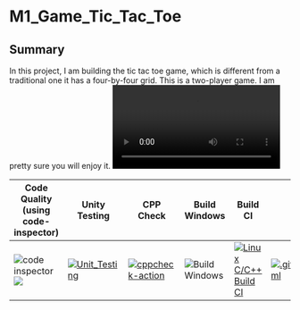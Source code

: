 # M1_Game_Tic_Tac_Toe
## Summary
In this project, I am building the tic tac toe game, which is different from a traditional one it has a four-by-four grid. This is a two-player game. I am pretty sure you will enjoy it.
![](https://github.com/vai312/M1_Game_Tic_Tac_Toe/blob/main/5_videos/Game%20preview.webm)

   Code Quality (using code-inspector)| Unity Testing | CPP Check | Build Windows | Build CI | Git Inspector 
   ------------------------------  | -------------  | -------   | -----------   | -------  | -----------     
 ![code inspector](https://api.codiga.io/project/29925/score/svg) ![](https://api.codiga.io/project/29925/status/svg) | [![Unit_Testing](https://github.com/vai312/M1_Game_Tic_Tac_Toe/actions/workflows/unit-test.yml/badge.svg)](https://github.com/vai312/M1_Game_Tic_Tac_Toe/actions/workflows/unit-test.yml) | [![cppcheck-action](https://github.com/vai312/M1_Game_Tic_Tac_Toe/actions/workflows/cppcheck.yml/badge.svg)](https://github.com/vai312/M1_Game_Tic_Tac_Toe/actions/workflows/cppcheck.yml) | ![Build Windows](https://github.com/vai312/M1_Game_Tic_Tac_Toe/actions/workflows/build_windows.yml/badge.svg) | [![Linux C/C++ Build CI](https://github.com/vai312/M1_Game_Tic_Tac_Toe/actions/workflows/c_build.yml/badge.svg)](https://github.com/vai312/M1_Game_Tic_Tac_Toe/actions/workflows/c_build.yml) | [![.github/workflows/git_inspector.yml](https://github.com/vai312/M1_Game_Tic_Tac_Toe/actions/workflows/git_inspector.yml/badge.svg)](https://github.com/vai312/M1_Game_Tic_Tac_Toe/actions/workflows/git_inspector.yml) 
